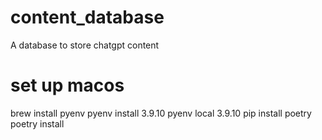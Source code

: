 # content_database


A database to store chatgpt content

# set up macos
brew install pyenv
pyenv install 3.9.10
pyenv local 3.9.10
pip install poetry
poetry install

